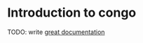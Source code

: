 # Introduction to congo

TODO: write [great documentation](http://jacobian.org/writing/what-to-write/)
